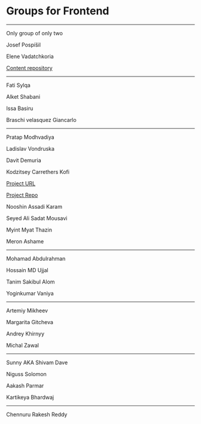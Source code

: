 # Groups for Frontend

---

Only group of only two

Josef Pospíšil

Elene Vadatchkoria

[Content repository](https://github.com/pepe/our-awesome-portfolio)

---

Fati Sylqa 

Alket Shabani

Issa Basiru

Braschi velasquez Giancarlo

---

Pratap Modhvadiya

Ladislav Vondruska

Davit Demuria

Kodzitsey Carrethers Kofi

[Project URL](https://pratap-m.github.io/intro/)

[Project Repo](https://github.com/pratap-m/intro/)

Nooshin Assadi Karam

Seyed Ali Sadat Mousavi

Myint Myat Thazin

Meron Ashame

---

Mohamad Abdulrahman

Hossain MD Ujjal

Tanim Sakibul Alom

Yoginkumar Vaniya

---

Artemiy Mikheev

Margarita Gitcheva

Andrey Khirnyy

Michal Zawal

---

Sunny AKA Shivam Dave 

Niguss Solomon 

Aakash Parmar 

Kartikeya Bhardwaj

---
Chennuru Rakesh Reddy
